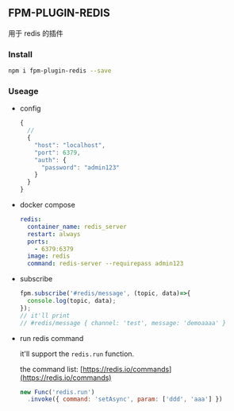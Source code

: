 ## FPM-PLUGIN-REDIS
用于 redis 的插件

### Install
```bash
npm i fpm-plugin-redis --save
```

### Useage

- config
  ```javascript
  {
    //
    {
      "host": "localhost",
      "port": 6379,
      "auth": {
        "password": "admin123"
      }
    }
  }
  ```

- docker compose
  ```yml
  redis:
    container_name: redis_server
    restart: always
    ports:
      - 6379:6379
    image: redis
    command: redis-server --requirepass admin123
  ```

- subscribe
  ```javascript
  fpm.subscribe('#redis/message', (topic, data)=>{
    console.log(topic, data);
  });
  // it'll print
  // #redis/message { channel: 'test', message: 'demoaaaa' }
  ```

- run redis command

  it'll support the `redis.run` function.

  the command list: [https://redis.io/commands](https://redis.io/commands)

  ```javascript
  new Func('redis.run')
    .invoke({ command: 'setAsync', param: ['ddd', 'aaa'] })
  ```
